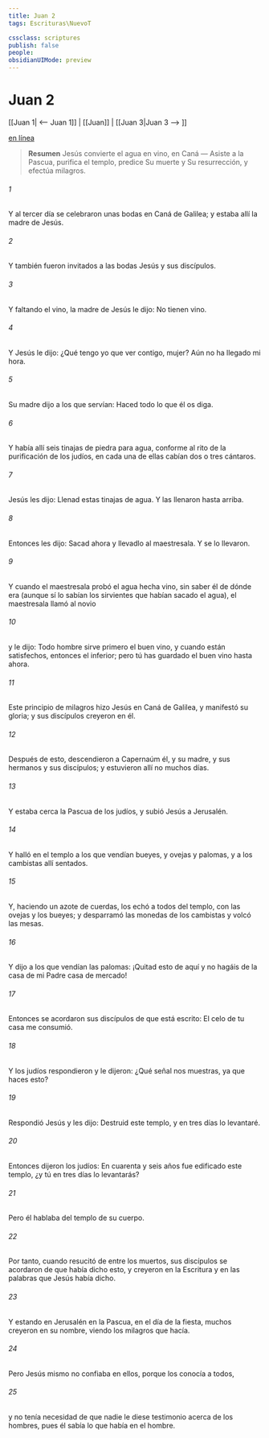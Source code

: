 ```yaml
---
title: Juan 2
tags: Escrituras\NuevoT

cssclass: scriptures
publish: false
people:
obsidianUIMode: preview
---
```


# Juan 2
[[Juan 1| <-- Juan 1]] | [[Juan]] | [[Juan 3|Juan 3 --> ]]

[en línea](https://churchofjesuschrist.org/study/scriptures/nt/john/2?lang=spa)

> __Resumen__
Jesús convierte el agua en vino, en Caná — Asiste a la Pascua, purifica el templo, predice Su muerte y Su resurrección, y efectúa milagros.

###### 1 
Y al tercer día se celebraron unas bodas en Caná de Galilea; y estaba allí la madre de Jesús.

###### 2 
Y también fueron invitados a las bodas Jesús y sus discípulos.

###### 3 
Y faltando el vino, la madre de Jesús le dijo: No tienen vino.

###### 4 
Y Jesús le dijo: ¿Qué tengo yo que ver contigo, mujer? Aún no ha llegado mi hora.

###### 5 
Su madre dijo a los que servían: Haced todo lo que él os diga.

###### 6 
Y había allí seis tinajas de piedra para agua, conforme al rito de la purificación de los judíos, en cada una de ellas cabían dos o tres cántaros.

###### 7 
Jesús les dijo: Llenad estas tinajas de agua. Y las llenaron hasta arriba.

###### 8 
Entonces les dijo: Sacad ahora y llevadlo al maestresala. Y se lo llevaron.

###### 9 
Y cuando el maestresala probó el agua hecha vino, sin saber él de dónde era (aunque sí lo sabían los sirvientes que habían sacado el agua), el maestresala llamó al novio

###### 10 
y le dijo: Todo hombre sirve primero el buen vino, y cuando están satisfechos, entonces el inferior; pero tú has guardado el buen vino hasta ahora.

###### 11 
Este principio de milagros hizo Jesús en Caná de Galilea, y manifestó su gloria; y sus discípulos creyeron en él.

###### 12 
Después de esto, descendieron a Capernaúm él, y su madre, y sus hermanos y sus discípulos; y estuvieron allí no muchos días.

###### 13 
Y estaba cerca la Pascua de los judíos, y subió Jesús a Jerusalén.

###### 14 
Y halló en el templo a los que vendían bueyes, y ovejas y palomas, y a los cambistas allí sentados.

###### 15 
Y, haciendo un azote de cuerdas, los echó a todos del templo, con las ovejas y los bueyes; y desparramó las monedas de los cambistas y volcó las mesas.

###### 16 
Y dijo a los que vendían las palomas: ¡Quitad esto de aquí y no hagáis de la casa de mi Padre casa de mercado!

###### 17 
Entonces se acordaron sus discípulos de que está escrito: El celo de tu casa me consumió.

###### 18 
Y los judíos respondieron y le dijeron: ¿Qué señal nos muestras, ya que haces esto?

###### 19 
Respondió Jesús y les dijo: Destruid este templo, y en tres días lo levantaré.

###### 20 
Entonces dijeron los judíos: En cuarenta y seis años fue edificado este templo, ¿y tú en tres días lo levantarás?

###### 21 
Pero él hablaba del templo de su cuerpo.

###### 22 
Por tanto, cuando resucitó de entre los muertos, sus discípulos se acordaron de que había dicho esto, y creyeron en la Escritura y en las palabras que Jesús había dicho.

###### 23 
Y estando en Jerusalén en la Pascua, en el día de la fiesta, muchos creyeron en su nombre, viendo los milagros que hacía.

###### 24 
Pero Jesús mismo no confiaba en ellos, porque los conocía a todos,

###### 25 
y no tenía necesidad de que nadie le diese testimonio acerca de los hombres, pues él sabía lo que había en el hombre.

